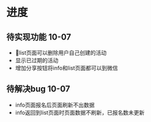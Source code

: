 # 进度
## 待实现功能 10-07
- list页面可以删除用户自己创建的活动
- 显示已过期的活动
- 增加分享按钮将info和list页面都可以到微信
## 待解决bug 10-07
- info页面报名后页面刷新不出数据
- info返回到list页面时页面数据不刷新，已报名数未更新